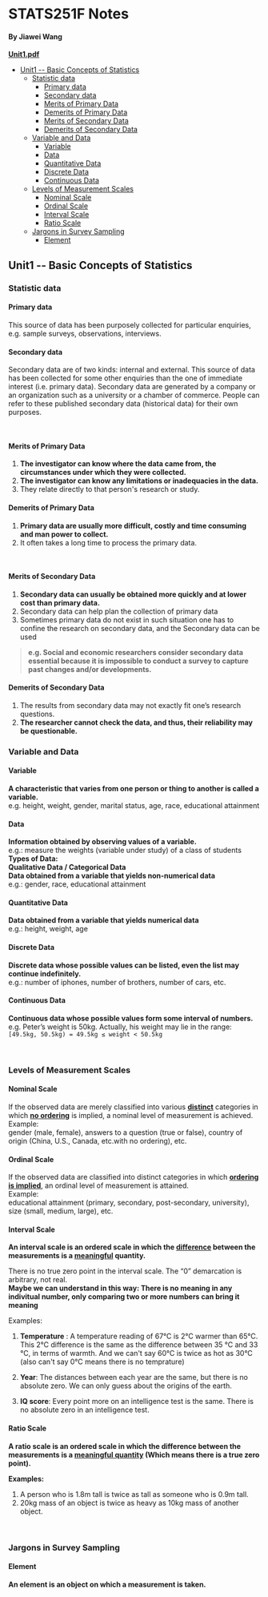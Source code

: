 # STATS251F Notes

#### By Jiawei Wang

**[Unit1.pdf](https://github.com/Angold-4/UniversitySources/blob/master/2020Autumn/STATS251F/Lecture_Notes/Unit%201%20-%20Basic%20Concepts%20of%20Statistics.pdf)**


<!-- vim-markdown-toc GFM -->

* [Unit1 -- Basic Concepts of Statistics](#unit1----basic-concepts-of-statistics)
    * [Statistic data](#statistic-data)
        * [Primary data](#primary-data)
        * [Secondary data](#secondary-data)
        * [Merits of Primary Data](#merits-of-primary-data)
        * [Demerits of Primary Data](#demerits-of-primary-data)
        * [Merits of Secondary Data](#merits-of-secondary-data)
        * [Demerits of Secondary Data](#demerits-of-secondary-data)
    * [Variable and Data](#variable-and-data)
        * [Variable](#variable)
        * [Data](#data)
        * [Quantitative Data](#quantitative-data)
        * [Discrete Data](#discrete-data)
        * [Continuous Data](#continuous-data)
    * [Levels of Measurement Scales](#levels-of-measurement-scales)
        * [Nominal Scale](#nominal-scale)
        * [Ordinal Scale](#ordinal-scale)
        * [Interval Scale](#interval-scale)
        * [Ratio Scale](#ratio-scale)
    * [Jargons in Survey Sampling](#jargons-in-survey-sampling)
        * [Element](#element)

<!-- vim-markdown-toc -->

## Unit1 -- Basic Concepts of Statistics

### Statistic data

#### Primary data
This source of data has been purposely collected for particular enquiries, e.g. sample surveys, observations, interviews.<br>

#### Secondary data
Secondary data are of two kinds: internal and external. This source of data has been collected for some other enquiries than the one of immediate interest (i.e. primary data). Secondary data are generated by a company or an organization such as a university or a chamber of commerce. People can refer to these published secondary data (historical data) for their own purposes.

<br>

#### Merits of Primary Data
1. **The investigator can know where the data came from, the circumstances under which they were collected.<br>**
2. **The investigator can know any limitations or inadequacies in the data.**
3. They relate directly to that person's research or study.

#### Demerits of Primary Data
1. **Primary data are usually more difficult, costly and time consuming and man power to collect.**
2. It often takes a long time to process the primary data.

<br>


#### Merits of Secondary Data
1. **Secondary data can usually be obtained more quickly and at lower cost than primary data.**
2. Secondary data can help plan the collection of primary data
3. Sometimes primary data do not exist in such situation one has to confine the research on secondary data, and the Secondary data can be used<br>
> **e.g. Social and economic researchers consider secondary data essential because it is impossible to conduct a survey to capture past changes and/or developments.**

#### Demerits of Secondary Data
1. The results from secondary data may not exactly fit one’s research questions.
2. **The researcher cannot check the data, and thus, their reliability may be questionable.**


### Variable and Data

#### Variable
**A characteristic that varies from one person or thing to another is called a variable.**<br>
e.g. height, weight, gender, marital status, age, race, educational attainment

#### Data
**Information obtained by observing values of a variable.**<br>
e.g.: measure the weights (variable under study) of a class of students
<br>
**Types of Data:**<br>
**Qualitative Data / Categorical Data**<br>
**Data obtained from a variable that yields non-numerical data**<br>
e.g.: gender, race, educational attainment<br>

#### Quantitative Data
**Data obtained from a variable that yields numerical data**<br>
e.g.: height, weight, age

#### Discrete Data
**Discrete data whose possible values can be listed, even the list may continue indefinitely.<br>**
e.g.: number of iphones, number of brothers, number of cars, etc.

#### Continuous Data
**Continuous data whose possible values form some interval of numbers.**<br>
e.g. Peter’s weight is 50kg. Actually, his weight may lie in the range:<br>
```[49.5kg, 50.5kg) = 49.5kg ≤ weight < 50.5kg```

<br>


### Levels of Measurement Scales
#### Nominal Scale
If the observed data are merely classified into various <u>**distinct**</u> categories in which <u>**no ordering**</u> is implied, a nominal level of measurement is achieved.<br>
Example:<br>
gender (male, female), answers to a question (true or false), country of origin (China, U.S., Canada, etc.with no ordering), etc.

#### Ordinal Scale
If the observed data are classified into distinct categories in which <u>**ordering is implied**</u>, an ordinal level of measurement is attained.<br>
Example:<br>
educational attainment (primary, secondary, post-secondary, university), size (small, medium, large), etc.


#### Interval Scale
**An interval scale is an ordered scale in which the <u>difference</u> between the measurements is a <u>meaningful</u> quantity.**<br>

There is no true zero point in the interval scale. The “0” demarcation is arbitrary, not real.<br>
**Maybe we can understand in this way: There is no meaning in any indivitual number, only comparing two or more numbers can bring it meaning**<br>

Examples:<br>

1. **Temperature** : A temperature reading of 67°C is 2°C warmer than 65°C. This 2°C difference is the same as the difference between 35 °C and 33 °C, in terms of warmth. And we can't say 60°C is twice as hot as 30°C (also can't say 0°C means there is no temprature)

2. **Year**: The distances between each year are the same, but there is no absolute zero. We can only guess about the origins of the earth.

3. **IQ score**: Every point more on an intelligence test is the same. There is no absolute zero in an intelligence test.<br>


#### Ratio Scale
**A ratio scale is an ordered scale in which the difference between the measurements is a <u>meaningful quantity</u> (Which means there is a true zero point).**<br>

**Examples:**<br>
1. A person who is 1.8m tall is twice as tall as someone who is 0.9m tall.
2. 20kg mass of an object is twice as heavy as 10kg mass of another object.
  
<br>


### Jargons in Survey Sampling
#### Element
**An element is an object on which a measurement is taken.**<br>


 
 












